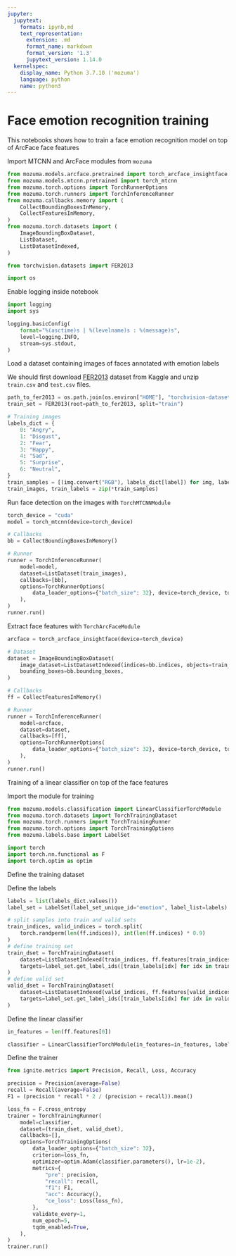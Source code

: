 ```yaml
---
jupyter:
  jupytext:
    formats: ipynb,md
    text_representation:
      extension: .md
      format_name: markdown
      format_version: '1.3'
      jupytext_version: 1.14.0
  kernelspec:
    display_name: Python 3.7.10 ('mozuma')
    language: python
    name: python3
---
```


# Face emotion recognition training

This notebooks shows how to train a face emotion recognition model on top of ArcFace face features


Import MTCNN and ArcFace modules from `mozuma`


```python
from mozuma.models.arcface.pretrained import torch_arcface_insightface
from mozuma.models.mtcnn.pretrained import torch_mtcnn
from mozuma.torch.options import TorchRunnerOptions
from mozuma.torch.runners import TorchInferenceRunner
from mozuma.callbacks.memory import (
    CollectBoundingBoxesInMemory,
    CollectFeaturesInMemory,
)
from mozuma.torch.datasets import (
    ImageBoundingBoxDataset,
    ListDataset,
    ListDatasetIndexed,
)

from torchvision.datasets import FER2013

import os
```


Enable logging inside notebook

```python
import logging
import sys

logging.basicConfig(
    format="%(asctime)s | %(levelname)s : %(message)s",
    level=logging.INFO,
    stream=sys.stdout,
)
```

Load a dataset containing images of faces annotated with emotion labels

We should first download [FER2013](https://www.kaggle.com/competitions/challenges-in-representation-learning-facial-expression-recognition-challenge/data) dataset from Kaggle and unzip `train.csv` and `test.csv` files.


```python
path_to_fer2013 = os.path.join(os.environ["HOME"], "torchvision-datasets")
train_set = FER2013(root=path_to_fer2013, split="train")
```

```python
# Training images
labels_dict = {
    0: "Angry",
    1: "Disgust",
    2: "Fear",
    3: "Happy",
    4: "Sad",
    5: "Surprise",
    6: "Neutral",
}
train_samples = [(img.convert("RGB"), labels_dict[label]) for img, label in train_set]
train_images, train_labels = zip(*train_samples)
```

Run face detection on the images with `TorchMTCNNModule`


```python
torch_device = "cuda"
model = torch_mtcnn(device=torch_device)

# Callbacks
bb = CollectBoundingBoxesInMemory()

# Runner
runner = TorchInferenceRunner(
    model=model,
    dataset=ListDataset(train_images),
    callbacks=[bb],
    options=TorchRunnerOptions(
        data_loader_options={"batch_size": 32}, device=torch_device, tqdm_enabled=True
    ),
)
runner.run()
```


Extract face features with `TorchArcFaceModule`


```python
arcface = torch_arcface_insightface(device=torch_device)

# Dataset
dataset = ImageBoundingBoxDataset(
    image_dataset=ListDatasetIndexed(indices=bb.indices, objects=train_images),
    bounding_boxes=bb.bounding_boxes,
)

# Callbacks
ff = CollectFeaturesInMemory()

# Runner
runner = TorchInferenceRunner(
    model=arcface,
    dataset=dataset,
    callbacks=[ff],
    options=TorchRunnerOptions(
        data_loader_options={"batch_size": 32}, device=torch_device, tqdm_enabled=True
    ),
)
runner.run()
```

Training of a linear classifier on top of the face features


Import the module for training

```python
from mozuma.models.classification import LinearClassifierTorchModule
from mozuma.torch.datasets import TorchTrainingDataset
from mozuma.torch.runners import TorchTrainingRunner
from mozuma.torch.options import TorchTrainingOptions
from mozuma.labels.base import LabelSet

import torch
import torch.nn.functional as F
import torch.optim as optim
```

Define the training dataset


Define the labels

```python
labels = list(labels_dict.values())
label_set = LabelSet(label_set_unique_id="emotion", label_list=labels)
```

```python
# split samples into train and valid sets
train_indices, valid_indices = torch.split(
    torch.randperm(len(ff.indices)), int(len(ff.indices) * 0.9)
)
# define training set
train_dset = TorchTrainingDataset(
    dataset=ListDatasetIndexed(train_indices, ff.features[train_indices]),
    targets=label_set.get_label_ids([train_labels[idx] for idx in train_indices]),
)
# define valid set
valid_dset = TorchTrainingDataset(
    dataset=ListDatasetIndexed(valid_indices, ff.features[valid_indices]),
    targets=label_set.get_label_ids([train_labels[idx] for idx in valid_indices]),
)
```

Define the linear classifier

```python
in_features = len(ff.features[0])

classifier = LinearClassifierTorchModule(in_features=in_features, label_set=label_set)
```

Define the trainer

```python
from ignite.metrics import Precision, Recall, Loss, Accuracy

precision = Precision(average=False)
recall = Recall(average=False)
F1 = (precision * recall * 2 / (precision + recall)).mean()

loss_fn = F.cross_entropy
trainer = TorchTrainingRunner(
    model=classifier,
    dataset=(train_dset, valid_dset),
    callbacks=[],
    options=TorchTrainingOptions(
        data_loader_options={"batch_size": 32},
        criterion=loss_fn,
        optimizer=optim.Adam(classifier.parameters(), lr=1e-2),
        metrics={
            "pre": precision,
            "recall": recall,
            "f1": F1,
            "acc": Accuracy(),
            "ce_loss": Loss(loss_fn),
        },
        validate_every=1,
        num_epoch=5,
        tqdm_enabled=True,
    ),
)
trainer.run()
```
